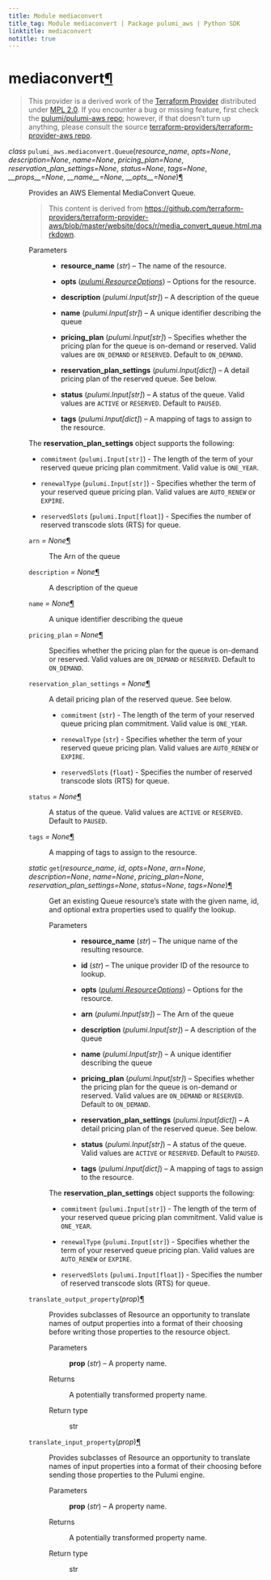 ```yaml
---
title: Module mediaconvert
title_tag: Module mediaconvert | Package pulumi_aws | Python SDK
linktitle: mediaconvert
notitle: true
---
```


<div class="section" id="mediaconvert">
<h1>mediaconvert<a class="headerlink" href="#mediaconvert" title="Permalink to this headline">¶</a></h1>
<blockquote>
<div><p>This provider is a derived work of the <a class="reference external" href="https://github.com/terraform-providers/terraform-provider-aws">Terraform Provider</a> distributed under
<a class="reference external" href="https://www.mozilla.org/en-US/MPL/2.0/">MPL 2.0</a>. If you encounter a bug or missing feature, first check the
<a class="reference external" href="https://github.com/pulumi/pulumi-aws/issues">pulumi/pulumi-aws repo</a>; however, if that doesn’t turn up
anything, please consult the source <a class="reference external" href="https://github.com/terraform-providers/terraform-provider-aws/issues">terraform-providers/terraform-provider-aws repo</a>.</p>
</div></blockquote>
<span class="target" id="module-pulumi_aws.mediaconvert"></span><dl class="class">
<dt id="pulumi_aws.mediaconvert.Queue">
<em class="property">class </em><code class="sig-prename descclassname">pulumi_aws.mediaconvert.</code><code class="sig-name descname">Queue</code><span class="sig-paren">(</span><em class="sig-param">resource_name</em>, <em class="sig-param">opts=None</em>, <em class="sig-param">description=None</em>, <em class="sig-param">name=None</em>, <em class="sig-param">pricing_plan=None</em>, <em class="sig-param">reservation_plan_settings=None</em>, <em class="sig-param">status=None</em>, <em class="sig-param">tags=None</em>, <em class="sig-param">__props__=None</em>, <em class="sig-param">__name__=None</em>, <em class="sig-param">__opts__=None</em><span class="sig-paren">)</span><a class="headerlink" href="#pulumi_aws.mediaconvert.Queue" title="Permalink to this definition">¶</a></dt>
<dd><p>Provides an AWS Elemental MediaConvert Queue.</p>
<blockquote>
<div><p>This content is derived from <a class="reference external" href="https://github.com/terraform-providers/terraform-provider-aws/blob/master/website/docs/r/media_convert_queue.html.markdown">https://github.com/terraform-providers/terraform-provider-aws/blob/master/website/docs/r/media_convert_queue.html.markdown</a>.</p>
</div></blockquote>
<dl class="field-list simple">
<dt class="field-odd">Parameters</dt>
<dd class="field-odd"><ul class="simple">
<li><p><strong>resource_name</strong> (<em>str</em>) – The name of the resource.</p></li>
<li><p><strong>opts</strong> (<a class="reference internal" href="../../pulumi/#pulumi.ResourceOptions" title="pulumi.ResourceOptions"><em>pulumi.ResourceOptions</em></a>) – Options for the resource.</p></li>
<li><p><strong>description</strong> (<em>pulumi.Input</em><em>[</em><em>str</em><em>]</em>) – A description of the queue</p></li>
<li><p><strong>name</strong> (<em>pulumi.Input</em><em>[</em><em>str</em><em>]</em>) – A unique identifier describing the queue</p></li>
<li><p><strong>pricing_plan</strong> (<em>pulumi.Input</em><em>[</em><em>str</em><em>]</em>) – Specifies whether the pricing plan for the queue is on-demand or reserved. Valid values are <code class="docutils literal notranslate"><span class="pre">ON_DEMAND</span></code> or <code class="docutils literal notranslate"><span class="pre">RESERVED</span></code>. Default to <code class="docutils literal notranslate"><span class="pre">ON_DEMAND</span></code>.</p></li>
<li><p><strong>reservation_plan_settings</strong> (<em>pulumi.Input</em><em>[</em><em>dict</em><em>]</em>) – A detail pricing plan of the  reserved queue. See below.</p></li>
<li><p><strong>status</strong> (<em>pulumi.Input</em><em>[</em><em>str</em><em>]</em>) – A status of the queue. Valid values are <code class="docutils literal notranslate"><span class="pre">ACTIVE</span></code> or <code class="docutils literal notranslate"><span class="pre">RESERVED</span></code>. Default to <code class="docutils literal notranslate"><span class="pre">PAUSED</span></code>.</p></li>
<li><p><strong>tags</strong> (<em>pulumi.Input</em><em>[</em><em>dict</em><em>]</em>) – A mapping of tags to assign to the resource.</p></li>
</ul>
</dd>
</dl>
<p>The <strong>reservation_plan_settings</strong> object supports the following:</p>
<ul class="simple">
<li><p><code class="docutils literal notranslate"><span class="pre">commitment</span></code> (<code class="docutils literal notranslate"><span class="pre">pulumi.Input[str]</span></code>) - The length of the term of your reserved queue pricing plan commitment. Valid value is <code class="docutils literal notranslate"><span class="pre">ONE_YEAR</span></code>.</p></li>
<li><p><code class="docutils literal notranslate"><span class="pre">renewalType</span></code> (<code class="docutils literal notranslate"><span class="pre">pulumi.Input[str]</span></code>) - Specifies whether the term of your reserved queue pricing plan. Valid values are <code class="docutils literal notranslate"><span class="pre">AUTO_RENEW</span></code> or <code class="docutils literal notranslate"><span class="pre">EXPIRE</span></code>.</p></li>
<li><p><code class="docutils literal notranslate"><span class="pre">reservedSlots</span></code> (<code class="docutils literal notranslate"><span class="pre">pulumi.Input[float]</span></code>) - Specifies the number of reserved transcode slots (RTS) for queue.</p></li>
</ul>
<dl class="attribute">
<dt id="pulumi_aws.mediaconvert.Queue.arn">
<code class="sig-name descname">arn</code><em class="property"> = None</em><a class="headerlink" href="#pulumi_aws.mediaconvert.Queue.arn" title="Permalink to this definition">¶</a></dt>
<dd><p>The Arn of the queue</p>
</dd></dl>

<dl class="attribute">
<dt id="pulumi_aws.mediaconvert.Queue.description">
<code class="sig-name descname">description</code><em class="property"> = None</em><a class="headerlink" href="#pulumi_aws.mediaconvert.Queue.description" title="Permalink to this definition">¶</a></dt>
<dd><p>A description of the queue</p>
</dd></dl>

<dl class="attribute">
<dt id="pulumi_aws.mediaconvert.Queue.name">
<code class="sig-name descname">name</code><em class="property"> = None</em><a class="headerlink" href="#pulumi_aws.mediaconvert.Queue.name" title="Permalink to this definition">¶</a></dt>
<dd><p>A unique identifier describing the queue</p>
</dd></dl>

<dl class="attribute">
<dt id="pulumi_aws.mediaconvert.Queue.pricing_plan">
<code class="sig-name descname">pricing_plan</code><em class="property"> = None</em><a class="headerlink" href="#pulumi_aws.mediaconvert.Queue.pricing_plan" title="Permalink to this definition">¶</a></dt>
<dd><p>Specifies whether the pricing plan for the queue is on-demand or reserved. Valid values are <code class="docutils literal notranslate"><span class="pre">ON_DEMAND</span></code> or <code class="docutils literal notranslate"><span class="pre">RESERVED</span></code>. Default to <code class="docutils literal notranslate"><span class="pre">ON_DEMAND</span></code>.</p>
</dd></dl>

<dl class="attribute">
<dt id="pulumi_aws.mediaconvert.Queue.reservation_plan_settings">
<code class="sig-name descname">reservation_plan_settings</code><em class="property"> = None</em><a class="headerlink" href="#pulumi_aws.mediaconvert.Queue.reservation_plan_settings" title="Permalink to this definition">¶</a></dt>
<dd><p>A detail pricing plan of the  reserved queue. See below.</p>
<ul class="simple">
<li><p><code class="docutils literal notranslate"><span class="pre">commitment</span></code> (<code class="docutils literal notranslate"><span class="pre">str</span></code>) - The length of the term of your reserved queue pricing plan commitment. Valid value is <code class="docutils literal notranslate"><span class="pre">ONE_YEAR</span></code>.</p></li>
<li><p><code class="docutils literal notranslate"><span class="pre">renewalType</span></code> (<code class="docutils literal notranslate"><span class="pre">str</span></code>) - Specifies whether the term of your reserved queue pricing plan. Valid values are <code class="docutils literal notranslate"><span class="pre">AUTO_RENEW</span></code> or <code class="docutils literal notranslate"><span class="pre">EXPIRE</span></code>.</p></li>
<li><p><code class="docutils literal notranslate"><span class="pre">reservedSlots</span></code> (<code class="docutils literal notranslate"><span class="pre">float</span></code>) - Specifies the number of reserved transcode slots (RTS) for queue.</p></li>
</ul>
</dd></dl>

<dl class="attribute">
<dt id="pulumi_aws.mediaconvert.Queue.status">
<code class="sig-name descname">status</code><em class="property"> = None</em><a class="headerlink" href="#pulumi_aws.mediaconvert.Queue.status" title="Permalink to this definition">¶</a></dt>
<dd><p>A status of the queue. Valid values are <code class="docutils literal notranslate"><span class="pre">ACTIVE</span></code> or <code class="docutils literal notranslate"><span class="pre">RESERVED</span></code>. Default to <code class="docutils literal notranslate"><span class="pre">PAUSED</span></code>.</p>
</dd></dl>

<dl class="attribute">
<dt id="pulumi_aws.mediaconvert.Queue.tags">
<code class="sig-name descname">tags</code><em class="property"> = None</em><a class="headerlink" href="#pulumi_aws.mediaconvert.Queue.tags" title="Permalink to this definition">¶</a></dt>
<dd><p>A mapping of tags to assign to the resource.</p>
</dd></dl>

<dl class="method">
<dt id="pulumi_aws.mediaconvert.Queue.get">
<em class="property">static </em><code class="sig-name descname">get</code><span class="sig-paren">(</span><em class="sig-param">resource_name</em>, <em class="sig-param">id</em>, <em class="sig-param">opts=None</em>, <em class="sig-param">arn=None</em>, <em class="sig-param">description=None</em>, <em class="sig-param">name=None</em>, <em class="sig-param">pricing_plan=None</em>, <em class="sig-param">reservation_plan_settings=None</em>, <em class="sig-param">status=None</em>, <em class="sig-param">tags=None</em><span class="sig-paren">)</span><a class="headerlink" href="#pulumi_aws.mediaconvert.Queue.get" title="Permalink to this definition">¶</a></dt>
<dd><p>Get an existing Queue resource’s state with the given name, id, and optional extra
properties used to qualify the lookup.</p>
<dl class="field-list simple">
<dt class="field-odd">Parameters</dt>
<dd class="field-odd"><ul class="simple">
<li><p><strong>resource_name</strong> (<em>str</em>) – The unique name of the resulting resource.</p></li>
<li><p><strong>id</strong> (<em>str</em>) – The unique provider ID of the resource to lookup.</p></li>
<li><p><strong>opts</strong> (<a class="reference internal" href="../../pulumi/#pulumi.ResourceOptions" title="pulumi.ResourceOptions"><em>pulumi.ResourceOptions</em></a>) – Options for the resource.</p></li>
<li><p><strong>arn</strong> (<em>pulumi.Input</em><em>[</em><em>str</em><em>]</em>) – The Arn of the queue</p></li>
<li><p><strong>description</strong> (<em>pulumi.Input</em><em>[</em><em>str</em><em>]</em>) – A description of the queue</p></li>
<li><p><strong>name</strong> (<em>pulumi.Input</em><em>[</em><em>str</em><em>]</em>) – A unique identifier describing the queue</p></li>
<li><p><strong>pricing_plan</strong> (<em>pulumi.Input</em><em>[</em><em>str</em><em>]</em>) – Specifies whether the pricing plan for the queue is on-demand or reserved. Valid values are <code class="docutils literal notranslate"><span class="pre">ON_DEMAND</span></code> or <code class="docutils literal notranslate"><span class="pre">RESERVED</span></code>. Default to <code class="docutils literal notranslate"><span class="pre">ON_DEMAND</span></code>.</p></li>
<li><p><strong>reservation_plan_settings</strong> (<em>pulumi.Input</em><em>[</em><em>dict</em><em>]</em>) – A detail pricing plan of the  reserved queue. See below.</p></li>
<li><p><strong>status</strong> (<em>pulumi.Input</em><em>[</em><em>str</em><em>]</em>) – A status of the queue. Valid values are <code class="docutils literal notranslate"><span class="pre">ACTIVE</span></code> or <code class="docutils literal notranslate"><span class="pre">RESERVED</span></code>. Default to <code class="docutils literal notranslate"><span class="pre">PAUSED</span></code>.</p></li>
<li><p><strong>tags</strong> (<em>pulumi.Input</em><em>[</em><em>dict</em><em>]</em>) – A mapping of tags to assign to the resource.</p></li>
</ul>
</dd>
</dl>
<p>The <strong>reservation_plan_settings</strong> object supports the following:</p>
<ul class="simple">
<li><p><code class="docutils literal notranslate"><span class="pre">commitment</span></code> (<code class="docutils literal notranslate"><span class="pre">pulumi.Input[str]</span></code>) - The length of the term of your reserved queue pricing plan commitment. Valid value is <code class="docutils literal notranslate"><span class="pre">ONE_YEAR</span></code>.</p></li>
<li><p><code class="docutils literal notranslate"><span class="pre">renewalType</span></code> (<code class="docutils literal notranslate"><span class="pre">pulumi.Input[str]</span></code>) - Specifies whether the term of your reserved queue pricing plan. Valid values are <code class="docutils literal notranslate"><span class="pre">AUTO_RENEW</span></code> or <code class="docutils literal notranslate"><span class="pre">EXPIRE</span></code>.</p></li>
<li><p><code class="docutils literal notranslate"><span class="pre">reservedSlots</span></code> (<code class="docutils literal notranslate"><span class="pre">pulumi.Input[float]</span></code>) - Specifies the number of reserved transcode slots (RTS) for queue.</p></li>
</ul>
</dd></dl>

<dl class="method">
<dt id="pulumi_aws.mediaconvert.Queue.translate_output_property">
<code class="sig-name descname">translate_output_property</code><span class="sig-paren">(</span><em class="sig-param">prop</em><span class="sig-paren">)</span><a class="headerlink" href="#pulumi_aws.mediaconvert.Queue.translate_output_property" title="Permalink to this definition">¶</a></dt>
<dd><p>Provides subclasses of Resource an opportunity to translate names of output properties
into a format of their choosing before writing those properties to the resource object.</p>
<dl class="field-list simple">
<dt class="field-odd">Parameters</dt>
<dd class="field-odd"><p><strong>prop</strong> (<em>str</em>) – A property name.</p>
</dd>
<dt class="field-even">Returns</dt>
<dd class="field-even"><p>A potentially transformed property name.</p>
</dd>
<dt class="field-odd">Return type</dt>
<dd class="field-odd"><p>str</p>
</dd>
</dl>
</dd></dl>

<dl class="method">
<dt id="pulumi_aws.mediaconvert.Queue.translate_input_property">
<code class="sig-name descname">translate_input_property</code><span class="sig-paren">(</span><em class="sig-param">prop</em><span class="sig-paren">)</span><a class="headerlink" href="#pulumi_aws.mediaconvert.Queue.translate_input_property" title="Permalink to this definition">¶</a></dt>
<dd><p>Provides subclasses of Resource an opportunity to translate names of input properties into
a format of their choosing before sending those properties to the Pulumi engine.</p>
<dl class="field-list simple">
<dt class="field-odd">Parameters</dt>
<dd class="field-odd"><p><strong>prop</strong> (<em>str</em>) – A property name.</p>
</dd>
<dt class="field-even">Returns</dt>
<dd class="field-even"><p>A potentially transformed property name.</p>
</dd>
<dt class="field-odd">Return type</dt>
<dd class="field-odd"><p>str</p>
</dd>
</dl>
</dd></dl>

</dd></dl>

</div>
